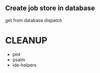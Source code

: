 Create job
store in database
--
get from database
dispatch



# CLEANUP
- pint
- psalm
- ide-helpers




